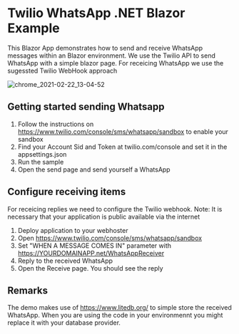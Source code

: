 # Twilio WhatsApp .NET Blazor Example

This Blazor App demonstrates how to send and receive WhatsApp messages within an Blazor environment.
We use the Twilio API to send WhatsApp with a simple blazor page. For receicing WhatsApp we use the sugessted Twilio WebHook approach


<img alt="chrome_2021-02-22_13-04-52" src="https://user-images.githubusercontent.com/18400458/108706288-adc08780-750e-11eb-9124-71a371bea44e.png">


## Getting started sending Whatsapp

1. Follow the instructions on https://www.twilio.com/console/sms/whatsapp/sandbox to enable your sandbox
2. Find your Account Sid and Token at twilio.com/console and set it in the appsettings.json
2. Run the sample
4. Open the send page and send yourself a WhatsApp


## Configure receiving items
For receicing replies we need to configure the Twilio webhook. Note: It is necessary that your application is public available via the internet

1. Deploy application to your webhoster
2. Open https://www.twilio.com/console/sms/whatsapp/sandbox
3. Set "WHEN A MESSAGE COMES IN" parameter with  https://YOURDOMAINAPP.net/WhatsAppReceiver
4. Reply to the received WhatsApp
5. Open the Receive page. You should see the reply


## Remarks
The demo makes use of https://www.litedb.org/ to simple store the received WhatsApp. When you are using the code in your environmennt you might replace it with your database provider.